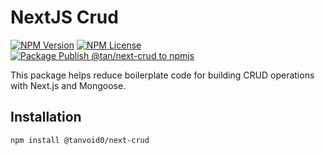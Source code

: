 # NextJS Crud
[![NPM Version](https://img.shields.io/npm/v/@tanvoid0/next-crud/latest)](https://www.npmjs.com/package/@tanvoid0/next-crud)
[![NPM License](https://img.shields.io/npm/l/all-contributors.svg?style=flat)](https://github.com/@tanvoid0/next-crud/blob/master/LICENSE)
[![Package Publish @tan/next-crud to npmjs](https://github.com/tanvoid0/tan-next-crud/actions/workflows/npm-publish.yml/badge.svg)](https://github.com/tanvoid0/tan-next-crud/actions/workflows/npm-publish.yml)

This package helps reduce boilerplate code for building CRUD operations with Next.js and Mongoose.

## Installation

```bash
npm install @tanvoid0/next-crud
